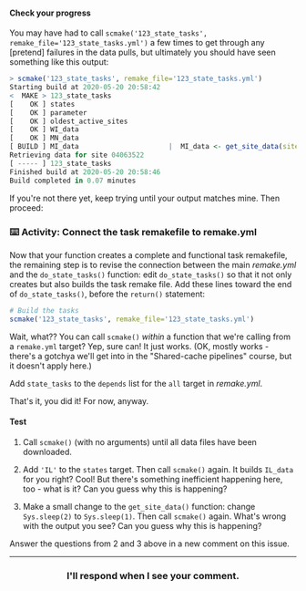 #### Check your progress

You may have had to call `scmake('123_state_tasks', remake_file='123_state_tasks.yml')` a few times to get through any [pretend] failures in the data pulls, but ultimately you should have seen something like this output:

```r
> scmake('123_state_tasks', remake_file='123_state_tasks.yml')
Starting build at 2020-05-20 20:58:42
<  MAKE > 123_state_tasks
[    OK ] states
[    OK ] parameter
[    OK ] oldest_active_sites
[    OK ] WI_data
[    OK ] MN_data
[ BUILD ] MI_data                      |  MI_data <- get_site_data(sites_info = oldest_active_sites, state = "MI", ...
Retrieving data for site 04063522
[ ----- ] 123_state_tasks
Finished build at 2020-05-20 20:58:46
Build completed in 0.07 minutes
```

If you're not there yet, keep trying until your output matches mine. Then proceed: 

### :keyboard: Activity: Connect the task remakefile to remake.yml

Now that your function creates a complete and functional task remakefile, the remaining step is to revise the connection between the main *remake.yml* and the `do_state_tasks()` function: edit `do_state_tasks()` so that it not only creates but also builds the task remake file. Add these lines toward the end of `do_state_tasks()`, before the `return()` statement:
```r
# Build the tasks
scmake('123_state_tasks', remake_file='123_state_tasks.yml')
```
Wait, what?? You can call `scmake()` *within* a function that we're calling from a `remake.yml` target? Yep, sure can! It just works. (OK, mostly works - there's a gotchya we'll get into in the "Shared-cache pipelines" course, but it doesn't apply here.)

Add `state_tasks` to the `depends` list for the `all` target in *remake.yml*.

That's it, you did it! For now, anyway.


#### Test

1. Call `scmake()` (with no arguments) until all data files have been downloaded.

2. Add `'IL'` to the `states` target. Then call `scmake()` again. It builds `IL_data` for you right? Cool! But there's something inefficient happening here, too - what is it? Can you guess why this is happening?

3. Make a small change to the `get_site_data()` function: change `Sys.sleep(2)` to `Sys.sleep(1)`. Then call `scmake()` again. What's wrong with the output you see? Can you guess why this is happening?

Answer the questions from 2 and 3 above in a new comment on this issue.

<hr><h3 align="center">I'll respond when I see your comment.</h3>
